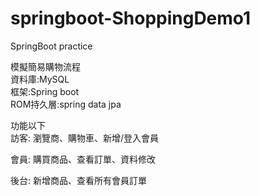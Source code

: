 # springboot-ShoppingDemo1
SpringBoot practice

模擬簡易購物流程<br>
資料庫:MySQL<br>
框架:Spring boot<br>
ROM持久層:spring data jpa<br>

功能以下<br>
訪客:
  瀏覽商、購物車、新增/登入會員<p>
  
會員:
  購買商品、查看訂單、資料修改<p>
  
後台:
  新增商品、查看所有會員訂單<p>
